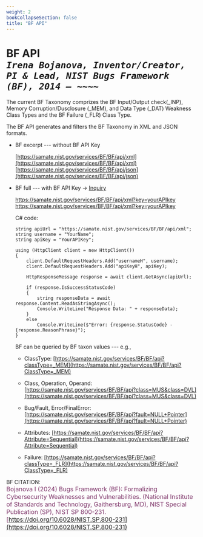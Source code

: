 ```yaml
---
weight: 2
bookCollapseSection: false
title: "BF API"
---
```


<!-- Google tag (gtag.js) -->
<script async src="https://www.googletagmanager.com/gtag/js?id=G-PJ364XPP9F"></script>
<script>
  window.dataLayer = window.dataLayer || [];
  function gtag(){dataLayer.push(arguments);}
  gtag('js', new Date());

  gtag('config', 'G-PJ364XPP9F');
</script>

# BF API <br/>_`Irena Bojanova, Inventor/Creator, PI & Lead, NIST Bugs Framework (BF), 2014 – ~~~~`_

The current BF Taxonomy comprizes the BF Input/Output check(_INP), Memory Corruption/Dusclosure (_MEM), and Data Type (_DAT) Weakness Class Types and the BF Failure (_FLR) Class Type.

The BF API generates and filters the BF Taxonomy in XML and JSON formats.

- BF excerpt --- without BF API Key

  [https://samate.nist.gov/services/BF/BF/api/xml](https://samate.nist.gov/services/BF/BF/api/xml) </br>
  [https://samate.nist.gov/services/BF/BF/api/json](https://samate.nist.gov/services/BF/BF/api/json)

- BF full  --- with BF API Key &rarr; [Inquiry](https://forms.gle/SRZyva5Vn1i4dQQ2A)

  https://samate.nist.gov/services/BF/BF/api/xml?key=yourAPIkey </br>
  https://samate.nist.gov/services/BF/BF/api/xml?key=yourAPIkey

  C# code:

      string apiUrl = "https://samate.nist.gov/services/BF/BF/api/xml";
      string username = "YourName";
      string apiKey = "YourAPIKey";

      using (HttpClient client = new HttpClient())
      {
          client.DefaultRequestHeaders.Add("usernameH", username);
          client.DefaultRequestHeaders.Add("apiKeyH", apiKey);

          HttpResponseMessage response = await client.GetAsync(apiUrl);

          if (response.IsSuccessStatusCode)
          {
              string responseData = await response.Content.ReadAsStringAsync();
              Console.WriteLine("Response Data: " + responseData);
          }
          else
              Console.WriteLine($"Error: {response.StatusCode} - {response.ReasonPhrase}");
      }


  BF can be queried by BF taxon values --- e.g., 

  - ClassType: [https://samate.nist.gov/services/BF/BF/api?classType=_MEM](https://samate.nist.gov/services/BF/BF/api?ClassType=_MEM) </br>

  - Class, Operation, Operand: [https://samate.nist.gov/services/BF/BF/api?class=MUS&class=DVL](https://samate.nist.gov/services/BF/BF/api?class=MUS&class=DVL) </br>

  - Bug/Fault, Error/FinalError: [https://samate.nist.gov/services/BF/BF/api?fault=NULL+Pointer](https://samate.nist.gov/services/BF/BF/api?fault=NULL+Pointer) </br>

  - Attributes: [https://samate.nist.gov/services/BF/BF/api?Attribute=Sequential](https://samate.nist.gov/services/BF/BF/api?Attribute=Sequential) </br>

  - Failure: [https://samate.nist.gov/services/BF/BF/api?classType=_FLR](https://samate.nist.gov/services/BF/BF/api?ClassType=_FLR) </br>

BF CITATION: <br/>
<l style="font-size: 16px; color: #7D3368"> Bojanova I (2024) Bugs Framework (BF): Formalizing Cybersecurity Weaknesses and Vulnerabilities. (National Institute of Standards and Technology, Gaithersburg, MD), NIST Special Publication (SP), NIST SP 800-231. [https://doi.org/10.6028/NIST.SP.800-231](https://doi.org/10.6028/NIST.SP.800-231)</l>  <br/>